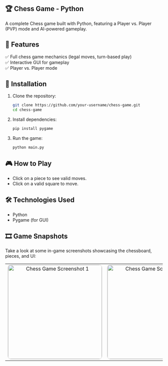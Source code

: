 ## 🏆 Chess Game - Python  
A complete Chess game built with Python, featuring a Player vs. Player (PVP) mode and AI-powered gameplay.

## 📌 Features  
✅ Full chess game mechanics (legal moves, turn-based play)  
✅ Interactive GUI for gameplay  
✅ Player vs. Player mode   

## 🚀 Installation  
1. Clone the repository:  
   ```bash
   git clone https://github.com/your-username/chess-game.git
   cd chess-game
   ```  
2. Install dependencies:  
   ```bash
   pip install pygame
   ```  
3. Run the game:  
   ```bash
   python main.py
   ```  

## 🎮 How to Play  
- Click on a piece to see valid moves.  
- Click on a valid square to move.    

## 🛠 Technologies Used  
- Python  
- Pygame (for GUI)

## 🎞️ Game Snapshots  

Take a look at some in-game screenshots showcasing the chessboard, pieces, and UI:

<div align="center">

<table>
  <tr>
    <td align="center">
      <img src="https://github.com/user-attachments/assets/83814bea-a96b-4ca0-bab2-d88de5309a2f" alt="Chess Game Screenshot 1" width="300" style="border:1px solid #ccc; border-radius:10px;"/>
      <br/>
    </td>
    <td align="center">
      <img src="https://github.com/user-attachments/assets/d37c873e-50cf-4c48-b423-9441623318da" alt="Chess Game Screenshot 2" width="300" style="border:1px solid #ccc; border-radius:10px;"/>
      <br/>
    </td>
    <td align="center">
      <img src="https://github.com/user-attachments/assets/0ba1534c-8925-49d9-b39a-2eae6fbf64cc" alt="Chess Game Screenshot 3" width="300" style="border:1px solid #ccc; border-radius:10px;"/>
      <br/>
    </td>
  </tr>
</table>

</div>
